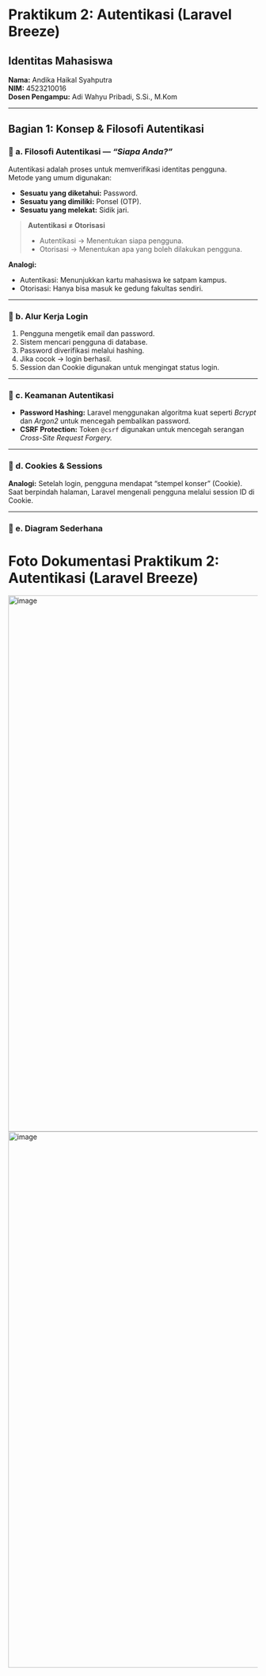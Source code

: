 #  Praktikum 2: Autentikasi (Laravel Breeze)

##  Identitas Mahasiswa
**Nama:** Andika Haikal Syahputra  
**NIM:** 4523210016  
**Dosen Pengampu:** Adi Wahyu Pribadi, S.Si., M.Kom  

---

##  Bagian 1: Konsep & Filosofi Autentikasi

### 🔹 a. Filosofi Autentikasi — *“Siapa Anda?”*
Autentikasi adalah proses untuk memverifikasi identitas pengguna.  
Metode yang umum digunakan:
- **Sesuatu yang diketahui:** Password.  
- **Sesuatu yang dimiliki:** Ponsel (OTP).  
- **Sesuatu yang melekat:** Sidik jari.

> **Autentikasi ≠ Otorisasi**
> - Autentikasi → Menentukan siapa pengguna.
> - Otorisasi → Menentukan apa yang boleh dilakukan pengguna.

**Analogi:**
- Autentikasi: Menunjukkan kartu mahasiswa ke satpam kampus.  
- Otorisasi: Hanya bisa masuk ke gedung fakultas sendiri.

---

### 🔹 b. Alur Kerja Login
1. Pengguna mengetik email dan password.  
2. Sistem mencari pengguna di database.  
3. Password diverifikasi melalui hashing.  
4. Jika cocok → login berhasil.  
5. Session dan Cookie digunakan untuk mengingat status login.

---

### 🔹 c. Keamanan Autentikasi
- **Password Hashing:** Laravel menggunakan algoritma kuat seperti *Bcrypt* dan *Argon2* untuk mencegah pembalikan password.  
- **CSRF Protection:** Token `@csrf` digunakan untuk mencegah serangan *Cross-Site Request Forgery.*

---

### 🔹 d. Cookies & Sessions
**Analogi:** Setelah login, pengguna mendapat “stempel konser” (Cookie).  
Saat berpindah halaman, Laravel mengenali pengguna melalui session ID di Cookie.

---

### 🔹 e. Diagram Sederhana


#  Foto Dokumentasi Praktikum 2: Autentikasi (Laravel Breeze)





<img width="1920" height="1080" alt="image" src="https://github.com/user-attachments/assets/48542434-975f-472e-886a-0bebb5621287" />






<img width="1920" height="1080" alt="image" src="https://github.com/user-attachments/assets/9a24fdb0-f1b5-40e1-aa88-c1876a1f5368" />
